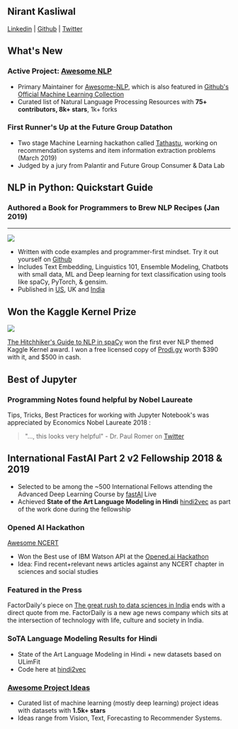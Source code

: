 Nirant Kasliwal
---

[Linkedin](https://www.linkedin.com/in/nirant/) |  [Github](https://github.com/NirantK/) | [Twitter](https://twitter.com/NirantK/)

## What's New

### Active Project: [Awesome NLP](https://github.com/keon/awesome-nlp) 
- Primary Maintainer for [Awesome-NLP](https://github.com/keon/awesome-nlp), which is also featured in [Github's Official Machine Learning Collection](https://github.com/collections/machine-learning)
- Curated list of Natural Language Processing Resources with **75+ contributors, 8k+ stars**, 1k+ forks

### First Runner's Up at the Future Group Datathon
- Two stage Machine Learning hackathon called [Tathastu](https://www.tathastu.ai/datathon), working on recommendation systems and item information extraction problems (March 2019)
- Judged by a jury from Palantir and Future Group Consumer & Data Lab

## NLP in Python: Quickstart Guide
### Authored a Book for Programmers to Brew NLP Recipes (Jan 2019)
---

[![](https://images-eu.ssl-images-amazon.com/images/I/41uaueSqtUL._SX260_.jpg)](https://www.amazon.in/dp/B07L3PLQS1)

* Written with code examples and programmer-first mindset. Try it out yourself on [Github](https://github.com/NirantK/nlp-python-deep-learning)
* Includes Text Embedding, Linguistics 101, Ensemble Modeling, Chatbots with small data, ML and Deep learning for text classification using tools like spaCy, PyTorch, & gensim. 
* Published in [US](https://www.amazon.com/dp/B07L3PLQS1), UK and [India](https://www.amazon.in/dp/B07L3PLQS1)

## Won the Kaggle Kernel Prize

[![](https://i.imgur.com/Zie5FlB.png)](https://www.kaggle.com/nirant/hitchhiker-s-guide-to-nlp-in-spacy/)

[The Hitchhiker's Guide to NLP in spaCy](https://www.kaggle.com/nirant/hitchhiker-s-guide-to-nlp-in-spacy/) won the first ever NLP themed Kaggle Kernel award. I won a free licensed copy of [Prodi.gy](https://prodi.gy/) worth $390 with it, and $500 in cash. 

## Best of Jupyter
### Programming Notes found helpful by Nobel Laureate

Tips, Tricks, Best Practices for working with Jupyter Notebook's was appreciated by Economics Nobel Laureate 2018 : 

> "..., this looks very helpful" - Dr. Paul Romer on [Twitter](https://twitter.com/paulmromer/status/985518009879089152)

## International FastAI Part 2 v2 Fellowship 2018 & 2019
- Selected to be among the ~500 International Fellows attending the Advanced Deep Learning Course by [fastAI](www.fast.ai) Live
- Achieved **State of the Art Language Modeling in Hindi** [hindi2vec](https://github.com/NirantK/hindi2vec) as part of the work done during the fellowship

### Opened AI Hackathon
[Awesome NCERT](http://www.nirantk.com/awesome-ncert)
- Won the Best use of IBM Watson API at the [Opened.ai Hackathon](https://medium.com/opened-ai/global-hackweek-winners-2017-a9e5da513270)
- Idea: Find recent+relevant news articles against any NCERT chapter in sciences and social studies

### Featured in the Press
FactorDaily's piece on [The great rush to data sciences in India](https://factordaily.com/rush-training-data-science-machine-learning-ai-india/) ends with a direct quote from me. FactorDaily is a new age news company which sits at the intersection of technology with life, culture and society in India.

### SoTA Language Modeling Results for Hindi 
- State of the Art Language Modeling in Hindi + new datasets based on ULimFit
- Code here at [hindi2vec](https://github.com/NirantK/hindi2vec)

### [Awesome Project Ideas](https://github.com/NirantK/awesome-project-ideas)
- Curated list of machine learning (mostly deep learning) project ideas with datasets with **1.5k+ stars**
- Ideas range from Vision, Text, Forecasting to Recommender Systems.
